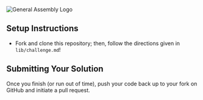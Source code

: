 ![General Assembly Logo](http://i.imgur.com/ke8USTq.png)

## Setup Instructions
- Fork and clone this repository; then, follow the directions given in `lib/challenge.md`!

## Submitting Your Solution

Once you finish (or run out of time), push your code back up to your fork on GitHub and initiate a pull request.
